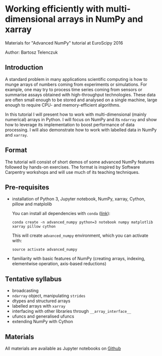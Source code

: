 # Working efficiently with multi-dimensional arrays in NumPy and xarray

Materials for "Advanced NumPy" tutorial at EuroScipy 2016

Author: Bartosz Telenczuk

## Introduction

A standard problem in many applications scientific computing is how to munge arrays of numbers coming from experiments or simulations. For example, one may try to process time series coming from sensors or summarise assays obtained with high-throughput technologies. These data are often small enough to be stored and analysed on a single machine, large enough to require CPU- and memory-efficient algorithms. 

In this tutorial I will present how to work with multi-dimensional (mainly numerical) arrays in Python. I will focus on NumPy and its  `ndarray` and show how to leverage its implementation to boost performance of data processing. I will also demonstrate how to work with labelled data in NumPy and `xarray`. 

## Format

The tutorial will consist of short demos of some advanced NumPy features followed by hands-on exercises. The format is inspired by Software Carpentry workshops and will use much of its teaching techniques. 

## Pre-requisites

*  installation of Python 3,  Jupyter notebook, NumPy, xarray, Cython, pillow and matplolib

   You can install all dependencies with `conda` ([link](http://conda.pydata.org/miniconda.html)):
   
   ```
   conda create -n advanced_numpy python=3 notebook numpy matplotlib xarray pillow cython
   ```
   
   This will create `advanced_numpy` environment, which you can activate with:
   
   ```
   source activate advanced_numpy
   ```
   
*  familiarity with basic features of NumPy (creating arrays, indexing, elementwise operation, axis-based reductions)

## Tentative syllabus

* broadcasting
* `ndarray` object, manipulating `strides`
* dtypes and structured arrays
* labelled arrays with `xarray`
* interfacing with other libraries through `__array_interface__`
* ufuncs and generalised ufuncs
* extending NumPy with Cython

## Materials

All materials are available as Jupyter notebooks on [Github](https://github.com/btel/2016-erlangen-euroscipy-advanced-numpy)

